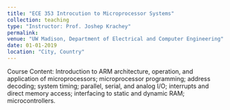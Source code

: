 ```yaml
---
title: "ECE 353 Introcution to Microprocessor Systems"
collection: teaching
type: "Instructor: Prof. Joshep Krachey"
permalink:
venue: "UW Madison, Department of Electrical and Computer Engineering"
date: 01-01-2019
location: "City, Country"
---
```


Course Content: Introduction to ARM architecture, operation, and application of microprocessors; microprocessor programming; address decoding; system timing; parallel, serial, and analog I/O; interrupts and direct memory access; interfacing to static and dynamic RAM; microcontrollers.

